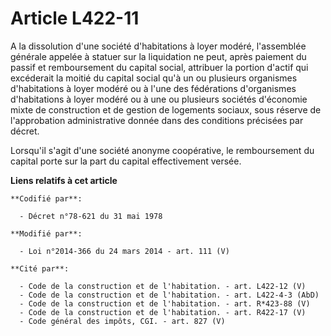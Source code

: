 # Article L422-11

A la dissolution d'une société d'habitations à loyer modéré, l'assemblée générale appelée à statuer sur la liquidation ne
peut, après paiement du passif et remboursement du capital social, attribuer la portion d'actif qui excéderait la moitié du
capital social qu'à un ou plusieurs organismes d'habitations à loyer modéré ou à l'une des fédérations d'organismes
d'habitations à loyer modéré ou à une ou plusieurs sociétés d'économie mixte de construction et de gestion de logements
sociaux, sous réserve de l'approbation administrative donnée dans des conditions précisées par décret.

Lorsqu'il s'agit d'une société anonyme coopérative, le remboursement du capital porte sur la part du capital effectivement
versée.

**Liens relatifs à cet article**

	**Codifié par**:

	  - Décret n°78-621 du 31 mai 1978

	**Modifié par**:

	  - Loi n°2014-366 du 24 mars 2014 - art. 111 (V)

	**Cité par**:

	  - Code de la construction et de l'habitation. - art. L422-12 (V)
	  - Code de la construction et de l'habitation. - art. L422-4-3 (AbD)
	  - Code de la construction et de l'habitation. - art. R*423-88 (V)
	  - Code de la construction et de l'habitation. - art. R422-17 (V)
	  - Code général des impôts, CGI. - art. 827 (V)
